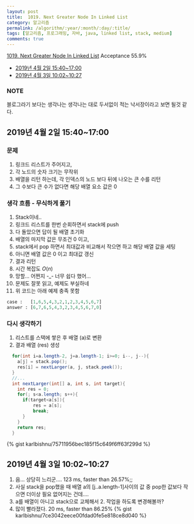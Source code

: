 ```yaml
---
layout: post
title:  1019. Next Greater Node In Linked List
category: 알고리즘
permalink: /algorithm/:year/:month/:day/:title/
tags: [알고리즘, 프로그래밍, 자바, java, linked list, stack, medium]
comments: true
---
```

[1019. Next Greater Node In Linked List](https://leetcode.com/problems/next-greater-node-in-linked-list/)
Acceptance 55.9%

* [2019년 4월 2일 15:40~17:00](#2019년-4월-2일-15401700)
* [2019년 4월 3일 10:02~10:27](#2019년-4월-3일-10021027)

### NOTE
블로그라기 보다는 생각나는 생각나는 대로 두서없이 적는 낙서장이라고 보면 될것 같다.

## 2019년 4월 2일 15:40~17:00
### 문제
1. 링크드 리스트가 주어지고,
2. 각 노드의 숫자 크기는 무작위
3. 배열을 리턴 하는데, 각 인덱스의 노드 보다 뒤에 나오는 큰 수를 리턴
4. 그 수보다 큰 수가 없다면 해당 배열 요소 값은 0

### 생각 흐름 - 무식하게 풀기
1. Stack이네..
2. 링크드 리스트를 한번 순회하면서 stack에 push
3. 다 돌았으면 답이 될 배열 초기화
4. 배열의 마지막 값은 무조건 0 이고,
5. stack에서 pop 하면서 최대값과 비교해서 작으면 하고 해당 배열 값을 세팅
6. 아니면 배열 값은 0 이고 최대값 갱신
7. 결과 리턴
8. 시간 복잡도 $O(n)$
9. 망할... 어쩐지 -\_- 너무 쉽다 했어...
10. 문제도 잘못 읽고, 예제도 부실하네
11. 위 코드는 아래 예제 충족 못함
```python
case :   [1,6,5,4,3,2,1,2,3,4,5,6,7]
answer : [6,7,6,5,4,3,2,3,4,5,6,7,0]
```

### 다시 생각하기
1. 리스트를 스택에 쌓은 후 배열 (a)로 변환
2. 결과 배열 (res) 생성
```java
  for(int i=a.length-2, j=a.length-1; i>=0; i--, j--){
    a[j] = stack.pop();
    res[i] = nextLarger(a, j, stack.peek());
  }
  //...
  int nextLarger(int[] a, int s, int target){
    int res = 0;
    for(; s<a.length; s++){
      if(target<a[s]){
          res = a[s];
          break;
      }
    }
    return res;
  }
```

{% gist karlbishnu/75711956bec185f15c649f6ff63f299d %}

## 2019년 4월 3일 10:02~10:27
1. 음... 상당히 느리군.... 123 ms, faster than 26.57%;;
2. 사실 stack을 pop했을 때 배열 a의 [j..a.length-1]사이의 값 중 pop한 값보다 작으면 더이상 필요 없어지는 건데....
3. a를 배열이 아니고 stack으로 교체해서 2. 작업을 하도록 변경해볼까?
4. 많이 빨라졌다. 20 ms, faster than 86.25%
{% gist karlbishnu/7ce3042eece00fdad0fe5e818ce8d040 %}
